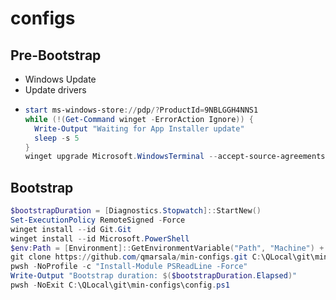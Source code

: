 # configs

## Pre-Bootstrap

- Windows Update
- Update drivers
- ```powershell
  start ms-windows-store://pdp/?ProductId=9NBLGGH4NNS1
  while (!(Get-Command winget -ErrorAction Ignore)) {
    Write-Output "Waiting for App Installer update"
    sleep -s 5
  }
  winget upgrade Microsoft.WindowsTerminal --accept-source-agreements
  ```

## Bootstrap

```powershell
$bootstrapDuration = [Diagnostics.Stopwatch]::StartNew()
Set-ExecutionPolicy RemoteSigned -Force
winget install --id Git.Git
winget install --id Microsoft.PowerShell
$env:Path = [Environment]::GetEnvironmentVariable("Path", "Machine") + ";" + [Environment]::GetEnvironmentVariable("Path", "User")
git clone https://github.com/qmarsala/min-configs.git C:\QLocal\git\min-configs
pwsh -NoProfile -c "Install-Module PSReadLine -Force"
Write-Output "Bootstrap duration: $($bootstrapDuration.Elapsed)"
pwsh -NoExit C:\QLocal\git\min-configs\config.ps1
```
